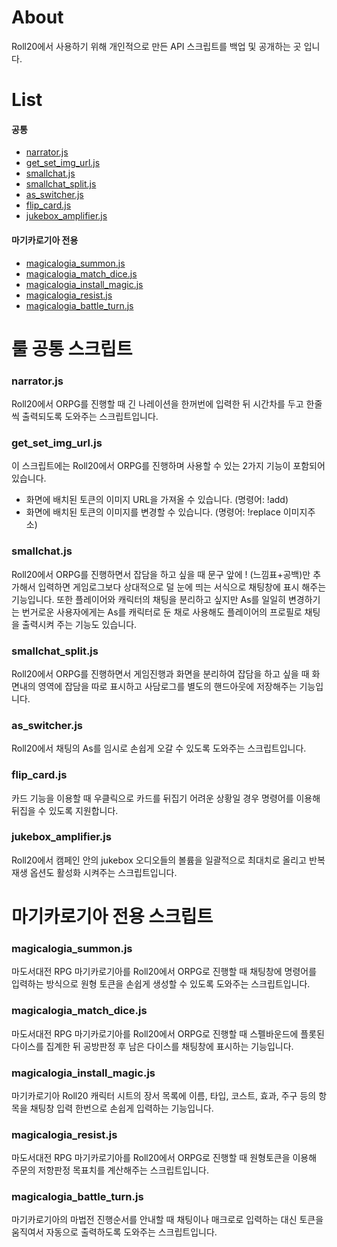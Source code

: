 # About
Roll20에서 사용하기 위해 개인적으로 만든 API 스크립트를 백업 및 공개하는 곳 입니다.


# List
#### 공통
- [narrator.js](#narratorjs)
- [get_set_img_url.js](#get_set_img_urljs)
- [smallchat.js](#smallchatjs)
- [smallchat_split.js](#smallchat_splitjs)
- [as_switcher.js](#as_switcherjs)
- [flip_card.js](#flip_cardjs)
- [jukebox_amplifier.js](#jukebox_amplifierjs)

#### 마기카로기아 전용
- [magicalogia_summon.js](#magicalogia_summonjs)
- [magicalogia_match_dice.js](#magicalogia_match_dicejs)
- [magicalogia_install_magic.js](#magicalogia_install_magicjs)
- [magicalogia_resist.js](#magicalogia_resistjs)
- [magicalogia_battle_turn.js](#magicalogia_battle_turnjs)
   


# 룰 공통 스크립트
   
### narrator.js
Roll20에서 ORPG를 진행할 때 긴 나레이션을 한꺼번에 입력한 뒤
시간차를 두고 한줄씩 출력되도록 도와주는 스크립트입니다.


### get_set_img_url.js
이 스크립트에는 Roll20에서 ORPG를 진행하며 사용할 수 있는 2가지 기능이 포함되어 있습니다.
- 화면에 배치된 토큰의 이미지 URL을 가져올 수 있습니다. (명령어: !add)
- 화면에 배치된 토큰의 이미지를 변경할 수 있습니다. (명령어: !replace 이미지주소)


### smallchat.js
Roll20에서 ORPG를 진행하면서 잡담을 하고 싶을 때 문구 앞에 ! (느낌표+공백)만 추가해서 입력하면
게임로그보다 상대적으로 덜 눈에 띄는 서식으로 채팅창에 표시 해주는 기능입니다.
또한 플레이어와 캐릭터의 채팅을 분리하고 싶지만 As를 일일히 변경하기는 번거로운 사용자에게는
As를 캐릭터로 둔 채로 사용해도 플레이어의 프로필로 채팅을 출력시켜 주는 기능도 있습니다.

### smallchat_split.js
Roll20에서 ORPG를 진행하면서 게임진행과 화면을 분리하여 잡담을 하고 싶을 때
화면내의 영역에 잡담을 따로 표시하고 사담로그를 별도의 핸드아웃에 저장해주는 기능입니다.


### as_switcher.js
Roll20에서 채팅의 As를 임시로 손쉽게 오갈 수 있도록 도와주는 스크립트입니다.


### flip_card.js
카드 기능을 이용할 때 우클릭으로 카드를 뒤집기 어려운 상황일 경우 명령어를 이용해 뒤집을 수 있도록 지원합니다.


### jukebox_amplifier.js
Roll20에서 캠페인 안의 jukebox 오디오들의 볼륨을 일괄적으로 최대치로 올리고
반복재생 옵션도 활성화 시켜주는 스크립트입니다.
 
 
    
# 마기카로기아 전용 스크립트
 
### magicalogia_summon.js
마도서대전 RPG 마기카로기아를 Roll20에서 ORPG로 진행할 때
채팅창에 명령어를 입력하는 방식으로 원형 토큰을 손쉽게 생성할 수 있도록 도와주는 스크립트입니다.
 
 
### magicalogia_match_dice.js
마도서대전 RPG 마기카로기아를 Roll20에서 ORPG로 진행할 때
스펠바운드에 플롯된 다이스를 집계한 뒤 공방판정 후 남은 다이스를 채팅창에 표시하는 기능입니다.


### magicalogia_install_magic.js
마기카로기아 Roll20 캐릭터 시트의 장서 목록에 이름, 타입, 코스트, 효과, 주구 등의 항목을
채팅창 입력 한번으로 손쉽게 입력하는 기능입니다.


### magicalogia_resist.js
마도서대전 RPG 마기카로기아를 Roll20에서 ORPG로 진행할 때
원형토큰을 이용해 주문의 저항판정 목표치를 계산해주는 스크립트입니다.


### magicalogia_battle_turn.js
마기카로기아의 마법전 진행순서를 안내할 때 채팅이나 매크로로 입력하는 대신
토큰을 움직여서 자동으로 출력하도록 도와주는 스크립트입니다.

